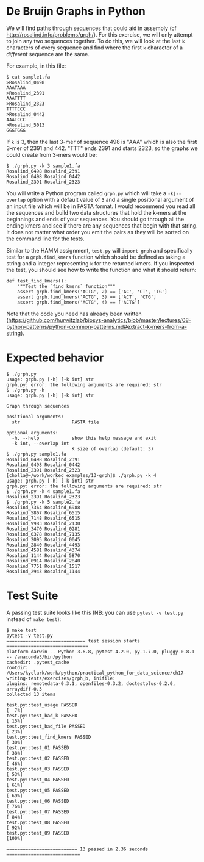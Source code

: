 # De Bruijn Graphs in Python

We will find paths through sequences that could aid in assembly (cf http://rosalind.info/problems/grph/). For this exercise, we will only attempt to join any two sequences together. To do this, we will look at the last `k` characters of every sequence and find where the first `k` character of a *different* sequence are the same. 

For example, in this file:

````
$ cat sample1.fa
>Rosalind_0498
AAATAAA
>Rosalind_2391
AAATTTT
>Rosalind_2323
TTTTCCC
>Rosalind_0442
AAATCCC
>Rosalind_5013
GGGTGGG
````

If `k` is 3, then the last 3-mer of sequence 498 is "AAA" which is also the first 3-mer of 2391 and 442. "TTT" ends 2391 and starts 2323, so the graphs we could create from 3-mers would be:

````
$ ./grph.py -k 3 sample1.fa
Rosalind_0498 Rosalind_2391
Rosalind_0498 Rosalind_0442
Rosalind_2391 Rosalind_2323
````

You will write a Python program called `grph.py` which will take a `-k|--overlap` option with a default value of `3` and a single positional argument of an input file which will be in FASTA format. I would recommend you read all the sequences and build two data structures that hold the k-mers at the beginnings and ends of your sequences. You should go through all the ending kmers and see if there are any sequences that begin with that string. It does not matter what order you emit the pairs as they will be sorted on the command line for the tests.

Similar to the HAMM assignment, `test.py` will `import grph` and specifically test for a `grph.find_kmers` function which should be defined as taking a string and a integer representing `k` for the returned kmers. If you inspected the test, you should see how to write the function and what it should return:

````
def test_find_kmers():
    """Test the `find_kmers` function"""
    assert grph.find_kmers('ACTG', 2) == ['AC', 'CT', 'TG']
    assert grph.find_kmers('ACTG', 3) == ['ACT', 'CTG']
    assert grph.find_kmers('ACTG', 4) == ['ACTG']
````

Note that the code you need has already been written (https://github.com/hurwitzlab/biosys-analytics/blob/master/lectures/08-python-patterns/python-common-patterns.md#extract-k-mers-from-a-string).

# Expected behavior

````
$ ./grph.py
usage: grph.py [-h] [-k int] str
grph.py: error: the following arguments are required: str
$ ./grph.py -h
usage: grph.py [-h] [-k int] str

Graph through sequences

positional arguments:
  str                   FASTA file

optional arguments:
  -h, --help            show this help message and exit
  -k int, --overlap int
                        K size of overlap (default: 3)
$ ./grph.py sample1.fa
Rosalind_0498 Rosalind_2391
Rosalind_0498 Rosalind_0442
Rosalind_2391 Rosalind_2323
[cholla@~/work/worked_examples/13-grph]$ ./grph.py -k 4
usage: grph.py [-h] [-k int] str
grph.py: error: the following arguments are required: str
$ ./grph.py -k 4 sample1.fa
Rosalind_2391 Rosalind_2323					
$ ./grph.py -k 5 sample2.fa
Rosalind_7364 Rosalind_6988
Rosalind_5867 Rosalind_6515
Rosalind_7148 Rosalind_6515
Rosalind_9983 Rosalind_2130
Rosalind_3470 Rosalind_0281
Rosalind_0378 Rosalind_7135
Rosalind_2095 Rosalind_0045
Rosalind_2840 Rosalind_4493
Rosalind_4581 Rosalind_4374
Rosalind_1144 Rosalind_5870
Rosalind_0914 Rosalind_2840
Rosalind_7751 Rosalind_1517
Rosalind_2943 Rosalind_1144
````

# Test Suite

A passing test suite looks like this (NB: you can use `pytest -v test.py` instead of `make test`):

````
$ make test
pytest -v test.py
============================= test session starts ==============================
platform darwin -- Python 3.6.8, pytest-4.2.0, py-1.7.0, pluggy-0.8.1 -- /anaconda3/bin/python
cachedir: .pytest_cache
rootdir: /Users/kyclark/work/python/practical_python_for_data_science/ch17-writing-tests/exercises/grph_b, inifile:
plugins: remotedata-0.3.1, openfiles-0.3.2, doctestplus-0.2.0, arraydiff-0.3
collected 13 items

test.py::test_usage PASSED                                               [  7%]
test.py::test_bad_k PASSED                                               [ 15%]
test.py::test_bad_file PASSED                                            [ 23%]
test.py::test_find_kmers PASSED                                          [ 30%]
test.py::test_01 PASSED                                                  [ 38%]
test.py::test_02 PASSED                                                  [ 46%]
test.py::test_03 PASSED                                                  [ 53%]
test.py::test_04 PASSED                                                  [ 61%]
test.py::test_05 PASSED                                                  [ 69%]
test.py::test_06 PASSED                                                  [ 76%]
test.py::test_07 PASSED                                                  [ 84%]
test.py::test_08 PASSED                                                  [ 92%]
test.py::test_09 PASSED                                                  [100%]

========================== 13 passed in 2.36 seconds ===========================
````
